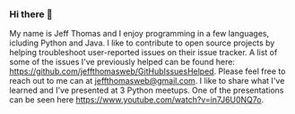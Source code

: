 ### Hi there 👋

My name is Jeff Thomas and I enjoy programming in a few languages, icluding Python and Java. I like to contribute to open source projects by helping troubleshoot user-reported issues on their issue tracker. A list of some of the issues I've previously helped can be found here: https://github.com/jeffthomasweb/GitHubIssuesHelped. Please feel free to reach out to me can at jeffthomasweb@gmail.com. I like to share what I've learned and I've presented at 3 Python meetups.  One of the presentations can be seen here https://www.youtube.com/watch?v=in7J6U0NQ7o.


